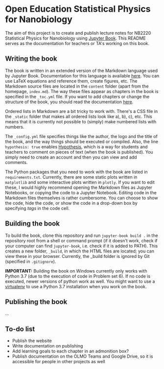 Open Education Statistical Physics for Nanobiology
===================================================

The aim of this project is to create and publish lecture notes for NB2220
Statistical Physics for Nanobiology using [Jupyter Book](https://jupyterbook.org/intro.html). This README serves
as the documentation for teachers or TA's working on this book.

## Writing the book
The book is written in an extended version of the Markdown language used by Jupyter Book.
Documentation for this language is available [here](https://jupyterbook.org/content/myst.html).
You can use LaTeX equations and reference them, create figures, etc.
The Markdown source files are located in the `content` folder (apart from the
homepage, `index.md`). The way these files
appear as chapters in the book is specified in the `_toc.yml` file. If you want
to add chapters or change the structure of the book, you should read the
documentation [here](https://jupyterbook.org/customize/toc.html).

Ordered lists in Markdown are a bit tricky to work with. There's a CSS file in
the `_static` folder that makes all ordered lists look like a), b), c), etc.
This means that it is currently not possible to (simply) make numbered lists with numbers.

The `_config.yml` file specifies things like the author, the logo and the
title of the book, and the way things should be executed or compiled. Also, the
line `hypothesis: true` enables [Hypothesis](https://jupyterbook.org/interactive/comments/hypothesis.html),
which is a way for students and
teachers to comment on pieces of text (when the book is published).
You simply need to create an account and then you can view and add comments.

The Python packages that you need to work with the book are listed in
`requirements.txt`.
Currently, there are some static plots written in `matplotlib` and some
interactive plots written in `plotly`. If you want to edit these, I would
highly recommend opening the Markdown files as Jupyter Notebooks, or copying
the code to a Jupyter Notebook. Editing code in the Markdown files themselves
is rather cumbersome. You can choose to show the code, hide the code, or
show the code in a drop-down box by specifying *tags* in the code cell.

## Building the book
To build the book, clone this repository and run `jupyter-book build .` in the repository root from a
shell or command prompt (if it doesn't work, check if your computer can find
`jupyter-book`, i.e. check if it is added to PATH). This
creates a new folder, `_build`, in which the HTML files are located; you can view
these in your browser. Currently, the _build folder is ignored by Git (specified
in `.gitignore`).

**IMPORTANT:** Building the book on Windows currently only works with Python 3.7 (due to
the execution of code in Problem set 6). If no code is executed, newer versions
of python work as well. You might want to use a [virtualenv](https://virtualenv.pypa.io/en/latest/user_guide.html)
to use a Python 3.7 installation when you work on the book.

## Publishing the book
...

## To-do list
* Publish the website
* Write documentation on publishing
* Add learning goals to each chapter in an admonition box?
* Publish documentation on the OLMO Teams and Google Drive, so it is accessible for people in
other projects as well

<!-- ## Feedback
[Document with summary of all course feedback for 2020/2021](https://docs.google.com/document/d/1PffzMkjXvT5hYC_5ylx8LJYlzYyWNNwSCUNJjPjUUfk/edit?usp=sharing) -->
